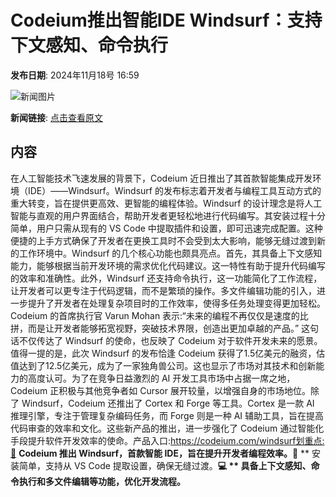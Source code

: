 # Codeium推出智能IDE Windsurf：支持下文感知、命令执行

**发布日期**: 2024年11月18号 16:59

![新闻图片](https://upload.chinaz.com/2024/1118/6386754593908411018514735.png)

**新闻链接**: [点击查看原文](https://www.aibase.com/zh/news/13305)

## 内容

在人工智能技术飞速发展的背景下，Codeium 近日推出了其首款智能集成开发环境（IDE）——Windsurf。Windsurf 的发布标志着开发者与编程工具互动方式的重大转变，旨在提供更高效、更智能的编程体验。Windsurf 的设计理念是将人工智能与直观的用户界面结合，帮助开发者更轻松地进行代码编写。其安装过程十分简单，用户只需从现有的 VS Code 中提取插件和设置，即可迅速完成配置。这种便捷的上手方式确保了开发者在更换工具时不会受到太大影响，能够无缝过渡到新的工作环境中。Windsurf 的几个核心功能也颇具亮点。首先，其具备上下文感知能力，能够根据当前开发环境的需求优化代码建议。这一特性有助于提升代码编写的效率和准确性。此外，Windsurf 还支持命令执行，这一功能简化了工作流程，让开发者可以更专注于代码逻辑，而不是繁琐的操作。多文件编辑功能的引入，进一步提升了开发者在处理复杂项目时的工作效率，使得多任务处理变得更加轻松。Codeium 的首席执行官 Varun Mohan 表示:“未来的编程不再仅仅是速度的比拼，而是让开发者能够拓宽视野，突破技术界限，创造出更加卓越的产品。” 这句话不仅传达了 Windsurf 的使命，也反映了 Codeium 对于软件开发未来的愿景。值得一提的是，此次 Windsurf 的发布恰逢 Codeium 获得了1.5亿美元的融资，估值达到了12.5亿美元，成为了一家独角兽公司。这也显示了市场对其技术和创新能力的高度认可。为了在竞争日益激烈的 AI 开发工具市场中占据一席之地，Codeium 正积极与其他竞争者如 Cursor 展开较量，以增强自身的市场地位。除了 Windsurf，Codeium 还推出了 Cortex 和 Forge 等工具。Cortex 是一款 AI 推理引擎，专注于管理复杂编码任务，而 Forge 则是一种 AI 辅助工具，旨在提高代码审查的效率和文化。这些新产品的推出，进一步强化了 Codeium 通过智能化手段提升软件开发效率的使命。产品入口:https://codeium.com/windsurf划重点:🎉 **Codeium 推出 Windsurf，首款智能 IDE，旨在提升开发者编程效率。**🔧 ** 安装简单，支持从 VS Code 提取设置，确保无缝过渡。**💻 ** 具备上下文感知、命令执行和多文件编辑等功能，优化开发流程。**
